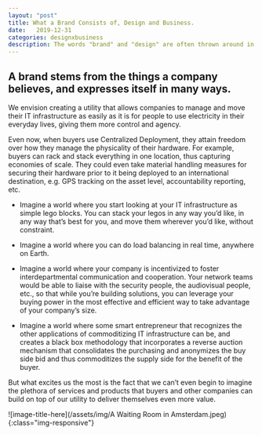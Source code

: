 ```yaml
---
layout: "post"
title: What a Brand Consists of, Design and Business.
date:   2019-12-31
categories: designxbusiness
description: The words "brand" and "design" are often thrown around in business. The words, however, have an important distinction that not many people have a good understanding of.
---
```



## A brand stems from the things a company believes, and expresses itself in many ways.

We envision creating a utility that allows companies to manage and move their IT infrastructure as easily as it is for people to use electricity in their everyday lives, giving them more control and agency.

Even now, when buyers use Centralized Deployment, they attain freedom over how they manage the physicality of their hardware. For example, buyers can rack and stack everything in one location, thus capturing economies of scale. They could even take material handling measures for securing their hardware prior to it being deployed to an international destination, e.g. GPS tracking on the asset level, accountability reporting, etc.

* Imagine a world where you start looking at your IT infrastructure as simple lego blocks. You can stack your legos in any way you’d like, in any way that’s best for you, and move them wherever you’d like, without constraint.

* Imagine a world where you can do load balancing in real time, anywhere on Earth.

* Imagine a world where your company is incentivized to foster interdepartmental communication and cooperation. Your network teams would be able to liaise with the security people, the audiovisual people, etc., so that while you’re building solutions, you can leverage your buying power in the most effective and efficient way to take advantage of your company’s size.

* Imagine a world where some smart entrepreneur that recognizes the other applications of commoditizing IT infrastructure can be, and creates a black box methodology that incorporates a reverse auction mechanism that consolidates the purchasing and anonymizes the buy side bid and thus commoditizes the supply side for the benefit of the buyer.

But what excites us the most is the fact that we can’t even begin to imagine the plethora of services and products that buyers and other companies can build on top of our utility to deliver themselves even more value.

![image-title-here](/assets/img/A Waiting Room in Amsterdam.jpeg){:class="img-responsive"}
